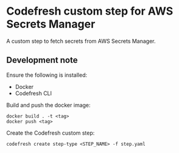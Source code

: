 # Codefresh custom step for AWS Secrets Manager

A custom step to fetch secrets from AWS Secrets Manager.

## Development note

Ensure the following is installed:

  - Docker
  - Codefresh CLI

Build and push the docker image:

```
docker build . -t <tag>
docker push <tag>
```

Create the Codefresh custom step:

```
codefresh create step-type <STEP_NAME> -f step.yaml
```
